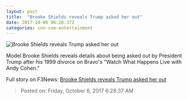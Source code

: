 ```yaml
---
layout: post
title:  "Brooke Shields reveals Trump asked her out"
date: 2017-10-06 06:28:37Z
categories: cnn-com-entertainment
---
```


![Brooke Shields reveals Trump asked her out](http://i2.cdn.cnn.com/cnnnext/dam/assets/150106131847-brooke-shields-02-super-169.jpg)

Model Brooke Shields reveals details about being asked out by President Trump after his 1999 divorce on Bravo's "Watch What Happens Live with Andy Cohen."


Full story on F3News: [Brooke Shields reveals Trump asked her out](http://www.f3nws.com/n/RHuVkD)

> Posted on: Friday, October 6, 2017 6:28:37 AM
